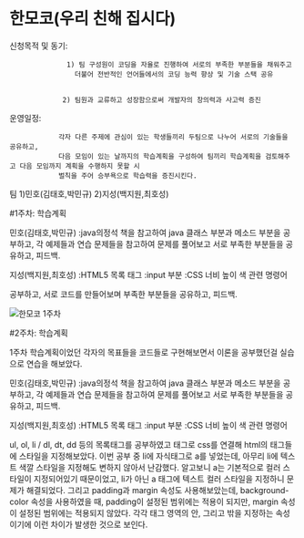 # 한모코(우리 친해 집시다)

신청목적 및 동기: 

                  1) 팀 구성원이 코딩을 자율로 진행하여 서로의 부족한 부분들을 채워주고
                    더불어 전반적인 언어들에서의 코딩 능력 향상 및 기술 스택 공유
                    
                    
                 2) 팀원과 교류하고 성장함으로써 개발자의 창의력과 사고력 증진
                 
운영일정: 


                각자 다른 주제에 관심이 있는 학생들끼리 두팀으로 나누어 서로의 기술들을 공유하고, 
                다음 모임이 있는 날까지의 학습계획을 구성하여 팀끼리 학습계획을 검토해주고 다음 모임까지 계획을 수행하지 못할 시 
                벌칙을 주어 승부욕으로 학습력을 증진시킨다.
                
                
팀
1)민호(김태호,박민규)
2)지성(백지원,최호성)

#1주차:
학습계획

민호(김태호,박민규)
:java의정석 책을 참고하여 java 클래스 부분과 메소드 부분을 공부하고, 
각 예제들과 연습 문제들을 참고하여 
문제를 풀어보고 서로 부족한 부분들을 공유하고, 피드백.

지성(백지원,최호성)
:HTML5 목록 태그 :input 부분
:CSS 너비 높이 색 관련 명령어 

공부하고, 서로 코드를 만들어보며 부족한 부분들을 공유하고, 피드백.

![한모코 1주차](https://user-images.githubusercontent.com/126559845/226876920-fe8a9c66-b6d4-447a-8df9-b6e0a99acbd2.jpg)

#2주차:
학습계획

1주차 학습계획이었던 각자의 목표들을 코드들로 구현해보면서 이론을 공부했던걸 실습으로 연습을 해보았다.

민호(김태호,박민규)
:java의정석 책을 참고하여 java 클래스 부분과 메소드 부분을 공부하고, 
각 예제들과 연습 문제들을 참고하여 
문제를 풀어보고 서로 부족한 부분들을 공유하고, 피드백.

지성(백지원,최호성)
:HTML5 목록 태그 :input 부분
:CSS 너비 높이 색 관련 명령어

ul, ol, li / dl, dt, dd 등의 목록태그를 공부하였고 <link> 태그로 css를 연결해 html의 태그들에 스타일을 지정해보았다. 이번 공부 중 li에 자식태그로 a를 넣었는데, 아무리 li에 텍스트 색깔 스타일을 지정해도 변하지 않아서 난감했다. 알고보니 a는 기본적으로  컬러 스타일이 지정되어있기 때문이었고, li가 아닌 a 태그에 텍스트 컬러 스타일을 지정하니 문제가 해결되었다. 그리고 padding과 margin 속성도 사용해보았는데, background-color 속성을 사용하였을 때, padding이 설정된 범위에는 적용이 되지만, margin 속성이 설정된 범위에는 적용되지 않았다. 각각 태그 영역의 안, 그리고 밖을 지정하는 속성이기에 이런 차이가 발생한 것으로 보인다. 

